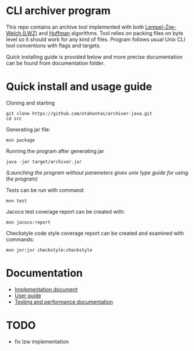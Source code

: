 # CLI archiver program

This repo contains an archive tool implemented with both [Lempel-Ziw-Welch (LWZ)](https://en.wikipedia.orga/wiki/Lempel–Ziv–Welch) and [Huffman](https://en.wikipedia.org/wiki/Huffman_coding) algorithms. Tool relies on packing files on byte level so it should work for any kind of files. Program follows usual Unix CLI tool conventions with flags and targets. 

Quick installing guide is provided below and more precise documentation can be found from documentation folder. 

# Quick install and usage guide

Cloning and starting
```
git clone https://github.com/otahontas/archiver-java.git
cd src
```

Generating jar file:
```
mvn package
```

Running the program after generating jar
```
java -jar target/archiver.jar
```
*(Launching the program without parameters gives unix type guide for using the program)*

Tests can be run with command:
```
mvn test
```

Jacoco test coverage report can be created with:
```
mvn jacoco:report
```

Checkstyle code style coverage report can be created and examined with commands:
```
mvn jxr:jxr checkstyle:checkstyle
```

# Documentation
- [Implementation document](documentation/implementation.md)
- [User guide](documentation/guide.md)
- [Testing and performance documentation](documentation/testingandperformance.md)

# TODO
- fix lzw implementation
